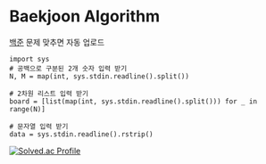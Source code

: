 # Baekjoon Algorithm

<p>
  <a href="https://www.acmicpc.net">백준</a> 문제 맞추면 자동 업로드
</p>

```python3
import sys
# 공백으로 구분된 2개 숫자 입력 받기
N, M = map(int, sys.stdin.readline().split())
  
# 2차원 리스트 입력 받기
board = [list(map(int, sys.stdin.readline().split())) for _ in range(N)]
  
# 문자열 입력 받기
data = sys.stdin.readline().rstrip()
```

[![Solved.ac Profile](http://mazassumnida.wtf/api/v2/generate_badge?boj=dlsdudg15)](https://solved.ac/dlsdudg15)
